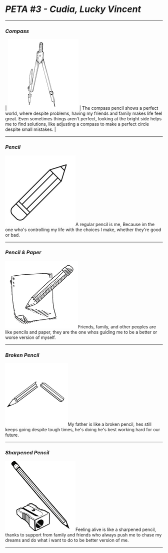 # *PETA #3 - Cudia, Lucky Vincent*

---

### *Compass*

| ![image of COMPASS](pictures/compass.png) | The compass pencil shows a perfect world, where despite problems, having my friends and family makes life feel great. Even sometimes things aren't perfect, looking at the bright side helps me to find solutions, like adjusting a compass to make a perfect circle despite small mistakes. |



---

### *Pencil*

![image of PENCIL](pictures/pencil.png)A regular pencil is me, Because im the one who's controlling my life with the choices I make, whether they're good or bad.


---

### *Pencil & Paper*

![image of PENCIL AND PAPER](pictures/pencilwithpaper.png)Friends, family, and other peoples are like pencils and paper, they are the one whos guiding me to be a better or worse version of myself.


---

### *Broken Pencil*

![image of BROKEN PENCIL](pictures/brokenpencil.png)My father is like a broken pencil, hes still keeps going despite tough times, he's doing he's best working hard for our future.


---

### *Sharpened Pencil*

![image of SHARPENED PENCIL](pictures/sharpenedpencil.png)Feeling alive is like a sharpened pencil, thanks to support from family and friends who always push me to chase my dreams and do what i want to do to be better version of me.


--- 
